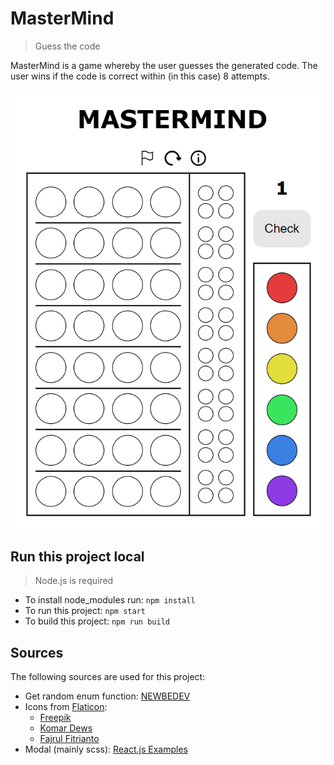 # MasterMind

> Guess the code

MasterMind is a game whereby the user guesses the generated code. The user wins if the code is correct within (in this case) 8 attempts.

![alt text](https://github.com/Cindy012/MasterMind/blob/main/Mastermind-board.png "Mastermind board")

## Run this project local

> Node.js is required

* To install node_modules run: `npm install`
* To run this project: `npm start`
* To build this project: `npm run build`

## Sources

The following sources are used for this project:

* Get random enum function: [NEWBEDEV](https://newbedev.com/how-to-get-a-random-enum-in-typescript)
* Icons from [Flaticon](https://flaticon.com): 
    * [Freepik](https://www.flaticon.com/free-icon/information_545674?term=information&page=1&position=2&page=1&position=2&related_id=545674)
    * [Komar Dews](https://www.flaticon.com/premium-icon/play-again_6046907?term=play%20again&page=1&position=4&page=1&position=4&related_id=6046907&origin=search)
    * [Fajrul Fitrianto](https://www.flaticon.com/premium-icon/flags_4129143?term=white%20flag&page=1&position=1&page=1&position=1&related_id=4129143&origin=search)
* Modal (mainly scss): [React.js Examples](https://reactjsexample.com/video-tutorial-make-a-modal-in-reactjs)